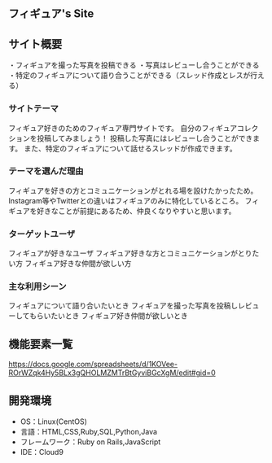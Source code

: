## フィギュア's Site

## サイト概要
・フィギュアを撮った写真を投稿できる
・写真はレビューし合うことができる
・特定のフィギュアについて語り合うことができる（スレッド作成とレスが行える）

### サイトテーマ
フィギュア好きのためのフィギュア専門サイトです。
自分のフィギュアコレクションを投稿してみましょう！
投稿した写真にはレビューし合うことができます。
また、特定のフィギュアについて話せるスレッドが作成できます。

### テーマを選んだ理由
フィギュアを好きの方とコミュニケーションがとれる場を設けたかったため。
Instagram等やTwitterとの違いはフィギュアのみに特化しているところ。
フィギュアを好きなことが前提にあるため、仲良くなりやすいと思います。

### ターゲットユーザ
フィギュアが好きなユーザ
フィギュア好きな方とコミュニケーションがとりたい方
フィギュア好きな仲間が欲しい方

### 主な利用シーン
フィギュアについて語り合いたいとき
フィギュアを撮った写真を投稿しレビューしてもらいたいとき
フィギュア好き仲間が欲しいとき

## 機能要素一覧
https://docs.google.com/spreadsheets/d/1KOVee-ROrWZqk4Hy5BLx3gQHOLMZMTrBtGyviBGcXgM/edit#gid=0

## 開発環境
- OS：Linux(CentOS)
- 言語：HTML,CSS,Ruby,SQL,Python,Java
- フレームワーク：Ruby on Rails,JavaScript
- IDE：Cloud9